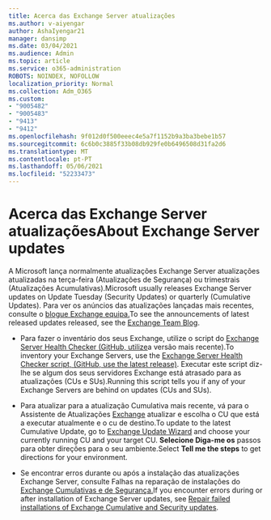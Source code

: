```yaml
---
title: Acerca das Exchange Server atualizações
ms.author: v-aiyengar
author: AshaIyengar21
manager: dansimp
ms.date: 03/04/2021
ms.audience: Admin
ms.topic: article
ms.service: o365-administration
ROBOTS: NOINDEX, NOFOLLOW
localization_priority: Normal
ms.collection: Adm_O365
ms.custom:
- "9005482"
- "9005483"
- "9413"
- "9412"
ms.openlocfilehash: 9f012d0f500eeec4e5a7f1152b9a3ba3bebe1b57
ms.sourcegitcommit: 6c6b0c3885f33b08db929fe0b6496508d31fa2d6
ms.translationtype: MT
ms.contentlocale: pt-PT
ms.lasthandoff: 05/06/2021
ms.locfileid: "52233473"
---
```

# <a name="about-exchange-server-updates"></a><span data-ttu-id="c09d8-102">Acerca das Exchange Server atualizações</span><span class="sxs-lookup"><span data-stu-id="c09d8-102">About Exchange Server updates</span></span>

<span data-ttu-id="c09d8-103">A Microsoft lança normalmente atualizações Exchange Server atualizações atualizadas na terça-feira (Atualizações de Segurança) ou trimestrais (Atualizações Acumulativas).</span><span class="sxs-lookup"><span data-stu-id="c09d8-103">Microsoft usually releases Exchange Server updates on Update Tuesday (Security Updates) or quarterly (Cumulative Updates).</span></span> <span data-ttu-id="c09d8-104">Para ver os anúncios das atualizações lançadas mais recentes, consulte o [blogue Exchange equipa.](https://aka.ms/ehlo)</span><span class="sxs-lookup"><span data-stu-id="c09d8-104">To see the announcements of latest released updates released, see the [Exchange Team Blog](https://aka.ms/ehlo).</span></span>

- <span data-ttu-id="c09d8-105">Para fazer o inventário dos seus Exchange, utilize o script do [Exchange Server Health Checker (GitHub, utilize](https://aka.ms/ExchangeHealthChecker)a versão mais recente).</span><span class="sxs-lookup"><span data-stu-id="c09d8-105">To inventory your Exchange Servers, use the [Exchange Server Health Checker script, (GitHub, use the latest release)](https://aka.ms/ExchangeHealthChecker).</span></span> <span data-ttu-id="c09d8-106">Executar este script diz-lhe se algum dos seus servidores Exchange está atrasado para as atualizações (CUs e SUs).</span><span class="sxs-lookup"><span data-stu-id="c09d8-106">Running this script tells you if any of your Exchange Servers are behind on updates (CUs and SUs).</span></span>

- <span data-ttu-id="c09d8-107">Para atualizar para a atualização Cumulativa mais recente, vá para o Assistente de Atualizações [Exchange](https://aka.ms/ExchangeUpdateWizard) atualizar e escolha o CU que está a executar atualmente e o cu de destino.</span><span class="sxs-lookup"><span data-stu-id="c09d8-107">To update to the latest Cumulative Update, go to [Exchange Update Wizard](https://aka.ms/ExchangeUpdateWizard) and choose your currently running CU and your target CU.</span></span> <span data-ttu-id="c09d8-108">**Selecione Diga-me os** passos para obter direções para o seu ambiente.</span><span class="sxs-lookup"><span data-stu-id="c09d8-108">Select **Tell me the steps** to get directions for your environment.</span></span>

- <span data-ttu-id="c09d8-109">Se encontrar erros durante ou após a instalação das atualizações Exchange Server, consulte Falhas na reparação de instalações do [Exchange Cumulativas e de Segurança.](https://docs.microsoft.com/exchange/troubleshoot/client-connectivity/exchange-security-update-issues)</span><span class="sxs-lookup"><span data-stu-id="c09d8-109">If you encounter errors during or after installation of Exchange Server updates, see [Repair failed installations of Exchange Cumulative and Security updates](https://docs.microsoft.com/exchange/troubleshoot/client-connectivity/exchange-security-update-issues).</span></span>
